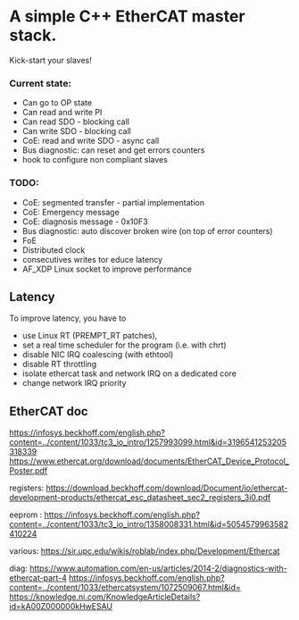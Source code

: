 # A simple C++ EtherCAT master stack.

Kick-start your slaves!

### Current state:
 - Can go to OP state
 - Can read and write PI
 - Can read SDO  - blocking call
 - Can write SDO - blocking call
 - CoE: read and write SDO - async call
 - Bus diagnostic: can reset and get errors counters
 - hook to configure non compliant slaves

### TODO:
 - CoE: segmented transfer - partial implementation
 - CoE: Emergency message
 - CoE: diagnosis message - 0x10F3
 - Bus diagnostic: auto discover broken wire (on top of error counters)
 - FoE
 - Distributed clock
 - consecutives writes tor educe latency
 - AF_XDP Linux socket to improve performance


## Latency
To improve latency, you have to
 - use Linux RT (PREMPT_RT patches),
 - set a real time scheduler for the program (i.e. with chrt)
 - disable NIC IRQ coalescing (with ethtool)
 - disable RT throttling
 - isolate ethercat task and network IRQ on a dedicated core
 - change network IRQ priority


## EtherCAT doc
https://infosys.beckhoff.com/english.php?content=../content/1033/tc3_io_intro/1257993099.html&id=3196541253205318339
https://www.ethercat.org/download/documents/EtherCAT_Device_Protocol_Poster.pdf

registers:
https://download.beckhoff.com/download/Document/io/ethercat-development-products/ethercat_esc_datasheet_sec2_registers_3i0.pdf

eeprom :
https://infosys.beckhoff.com/english.php?content=../content/1033/tc3_io_intro/1358008331.html&id=5054579963582410224

various:
https://sir.upc.edu/wikis/roblab/index.php/Development/Ethercat

diag:
https://www.automation.com/en-us/articles/2014-2/diagnostics-with-ethercat-part-4
https://infosys.beckhoff.com/english.php?content=../content/1033/ethercatsystem/1072509067.html&id=
https://knowledge.ni.com/KnowledgeArticleDetails?id=kA00Z000000kHwESAU
